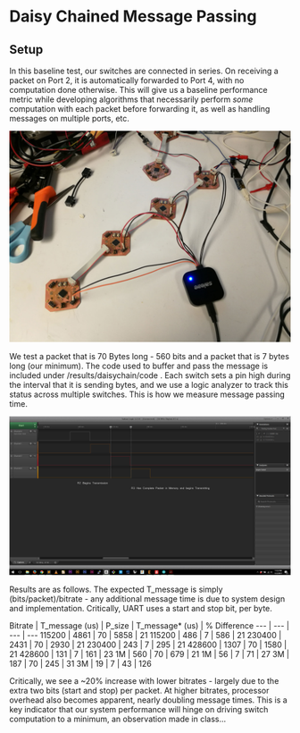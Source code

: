 # Daisy Chained Message Passing

## Setup

In this baseline test, our switches are connected in series. On receiving a packet on Port 2, it is automatically forwarded to Port 4, with no computation done otherwise. This will give us a baseline performance metric while developing algorithms that necessarily perform *some* computation with each packet before forwarding it, as well as handling messages on multiple ports, etc.

![img of setup](https://github.com/jakeread/tinynets/blob/master/results/daisychain/daisychain-setup.jpg)  

We test a packet that is 70 Bytes long - 560 bits and a packet that is 7 bytes long (our minimum). The code used to buffer and pass the message is included under /results/daisychain/code . Each switch sets a pin high during the interval that it is sending bytes, and we use a logic analyzer to track this status across multiple switches. This is how we measure message passing time.

![img of logic](https://github.com/jakeread/tinynets/blob/master/results/daisychain/daisychain-measurement.jpg)  

Results are as follows. The expected T_message is simply (bits/packet)/bitrate - any additional message time is due to system design and implementation. Critically, UART uses a start and stop bit, per byte.

Bitrate | T_message (us) | P_size | T_message* (us) | % Difference
--- | --- | --- | --- 
115200 | 4861 | 70 | 5858 | 21
115200 | 486 | 7 | 586 | 21
230400 | 2431 | 70 | 2930 | 21 
230400 | 243 | 7 | 295 | 21 
428600 | 1307 | 70 | 1580 | 21 
428600 | 131 | 7 | 161 | 23 
1M | 560 | 70 | 679 | 21
1M | 56 | 7 | 71 | 27
3M | 187 | 70 | 245 | 31
3M | 19 | 7 | 43 | 126

Critically, we see a ~20% increase with lower bitrates - largely due to the extra two bits (start and stop) per packet. At higher bitrates, processor overhead also becomes apparent, nearly doubling message times. This is a key indicator that our system performance will hinge on driving switch computation to a minimum, an observation made in class...

